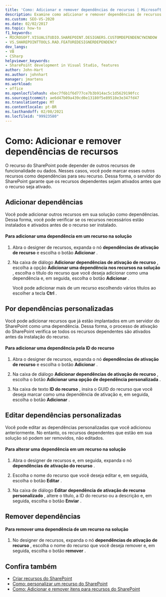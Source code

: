 ```yaml
---
title: 'Como: Adicionar e remover dependências de recursos | Microsoft Docs'
description: Examine como adicionar e remover dependências de recursos para sua solução do SharePoint usando o designer de recursos no Visual Studio.
ms.custom: SEO-VS-2020
ms.date: 02/02/2017
ms.topic: how-to
f1_keywords:
- MICROSOFT.VISUALSTUDIO.SHAREPOINT.DESIGNERS.CUSTOMDEPENDENCYWINDOW
- VS.SHAREPOINTTOOLS.RAD.FEATUREDESIGNERDEPENDENCY
dev_langs:
- VB
- CSharp
helpviewer_keywords:
- SharePoint development in Visual Studio, features
author: John-Hart
ms.author: johnhart
manager: jmartens
ms.workload:
- office
ms.openlocfilehash: ebec7f6b1f6d777ce7b3b914ac5c1d5629190fcc
ms.sourcegitcommit: ae6d47b09a439cd0e13180f5e89510e3e347fd47
ms.translationtype: MT
ms.contentlocale: pt-BR
ms.lasthandoff: 02/08/2021
ms.locfileid: "99923580"
---
```

# <a name="how-to-add-and-remove-feature-dependencies"></a>Como: Adicionar e remover dependências de recursos
  O recurso do SharePoint pode depender de outros recursos de funcionalidade ou dados. Nesses casos, você pode marcar esses outros recursos como dependências para seu recurso. Dessa forma, o servidor do SharePoint garante que os recursos dependentes sejam ativados antes que o recurso seja ativado.

## <a name="add-dependencies"></a>Adicionar dependências
 Você pode adicionar outros recursos em sua solução como dependências. Dessa forma, você pode verificar se os recursos necessários estão instalados e ativados antes de o recurso ser instalado.

#### <a name="to-add-a-dependency-on-a-feature-in-the-solution"></a>Para adicionar uma dependência em um recurso na solução

1. Abra o designer de recursos, expanda o nó **dependências de ativação de recurso** e escolha o botão **Adicionar** .

2. Na caixa de diálogo **Adicionar dependências de ativação de recurso** , escolha a opção **Adicionar uma dependência nos recursos na solução** , escolha o título do recurso que você deseja adicionar como uma dependência e, em seguida, escolha o botão **Adicionar** .

     Você pode adicionar mais de um recurso escolhendo vários títulos ao escolher a tecla **Ctrl** .

## <a name="addi-custom-dependencies"></a>Por dependências personalizadas
 Você pode adicionar recursos que já estão implantados em um servidor do SharePoint como uma dependência. Dessa forma, o processo de ativação do SharePoint verifica se todos os recursos dependentes são ativados antes da instalação do recurso.

#### <a name="to-add-a-dependency-by-the-feature-id"></a>Para adicionar uma dependência pela ID do recurso

1. Abra o designer de recursos, expanda o nó **dependências de ativação de recurso** e escolha o botão **Adicionar** .

2. Na caixa de diálogo **Adicionar dependências de ativação de recurso** , escolha o botão **Adicionar uma opção de dependência personalizada** .

3. Na caixa de texto **ID do recurso** , insira o GUID do recurso que você deseja marcar como uma dependência de ativação e, em seguida, escolha o botão **Adicionar** .

## <a name="edit-custom-dependencies"></a>Editar dependências personalizadas
 Você pode editar as dependências personalizadas que você adicionou anteriormente. No entanto, os recursos dependentes que estão em sua solução só podem ser removidos, não editados.

#### <a name="to-change-a-dependency-on-a-feature-in-the-solution"></a>Para alterar uma dependência em um recurso na solução

1. Abra o designer de recursos e, em seguida, expanda o nó **dependências de ativação do recurso** .

2. Escolha o nome do recurso que você deseja editar e, em seguida, escolha o botão **Editar** .

3. Na caixa de diálogo **Editar dependência de ativação de recurso personalizado** , altere o título, a ID do recurso ou a descrição e, em seguida, escolha o botão **Enviar** .

## <a name="remove-dependencies"></a>Remover dependências

#### <a name="to-remove-a-dependency-on-a-feature-in-the-solution"></a>Para remover uma dependência de um recurso na solução

1. No designer de recursos, expanda o nó **dependências de ativação de recurso** , escolha o nome do recurso que você deseja remover e, em seguida, escolha o botão **remover** .

## <a name="see-also"></a>Confira também
- [Criar recursos do SharePoint](../sharepoint/creating-sharepoint-features.md)
- [Como: personalizar um recurso do SharePoint](../sharepoint/how-to-customize-a-sharepoint-feature.md)
- [Como: Adicionar e remover itens para recursos do SharePoint](../sharepoint/how-to-add-and-remove-items-to-sharepoint-features.md)
